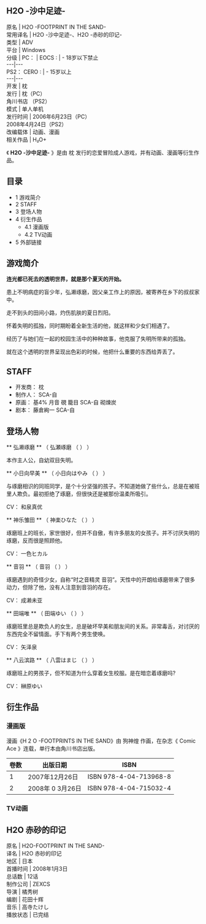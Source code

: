 H2O -沙中足迹-  
---  
原名  |  H2O -FOOTPRINT IN THE SAND-   
常用译名  |  H2O -沙中足迹-、H2O -赤砂的印记-   
类型  |  ADV   
平台  |  Windows   
分级  |  PC：  |  EOCS  :  |  \- 18岁以下禁止   
---|---  
PS2：  CERO  :  |  \- 15岁以上   
---|---  
开发  |  枕   
发行  |  枕（PC）   
角川书店  （PS2）  
模式  |  单人单机   
发行时间  |  2006年6月23日（PC）   
2008年4月24日（PS2）  
改编载体  |  动画、漫画   
相关作品  |  H₂O+   
  
《 **H2O -沙中足迹-** 》是由  枕  发行的恋爱冒险成人游戏，并有动画、漫画等衍生作品。

##  目录

  * 1  游戏简介 
  * 2  STAFF 
  * 3  登场人物 
  * 4  衍生作品 
    * 4.1  漫画版 
    * 4.2  TV动画 
  * 5  外部链接 

##  游戏简介

**连光都已死去的透明世界，就是那个夏天的开始。**

患上不明病症的盲少年，弘濑琢磨，因父亲工作上的原因，被寄养在乡下的叔叔家中。

走不到头的田间小路，灼伤肌肤的夏日烈阳。

怀着失明的孤独，同时期盼着全新生活的他，就这样和少女们相遇了。

经历了与她们在一起的校园生活中的种种故事，他克服了失明所带来的孤独。

就在这个透明的世界呈现出色彩的时候，他把什么重要的东西给弄丢了。

##  STAFF

  * 开发商：  枕 
  * 制作人：  SCA-自 
  * 原画：  基4%  月音 硯 籠目 SCA-自 砌煉炭 
  * 剧本：  藤倉絢一 SCA-自 

##  登场人物

** 弘濑琢磨  ** （  弘瀬琢磨  （  ）  ）

本作主人公，自幼双目失明。

** 小日向早美  ** （  小日向はやみ  （  ）  ）

与琢磨相识的同班同学，是个十分坚强的孩子。不知道她做了些什么，总是在被班里人欺负。最初拒绝了琢磨，但很快还是被那份温柔所吸引。

CV：  和泉真优

** 神乐雏田  ** （  神楽ひなた  （  ）  ）

琢磨班上的班长，家世很好，但并不自傲，有许多朋友的女孩子。并不讨厌失明的琢磨，反而很是照顾他。

CV：  一色ヒカル

** 音羽  ** （  音羽  （  ）  ）

琢磨遇到的奇怪少女，自称“时之音精灵 音羽”。天性中的开朗给琢磨带来了很多动力，但除了他，没有人注意到音羽的存在。

CV：  成濑未亚

** 田端唯  ** （  田端ゆい  （  ）  ）

琢磨班里总是欺负人的女生，总是破坏早美和朋友间的关系。非常毒舌，对讨厌的东西完全不留情面。手下有两个男生使唤。

CV：  矢泽泉

** 八云滨路  ** （  八雲はまじ  （  ）  ）

琢磨班上的男孩子，但不知道为什么穿着女生校服。是在暗恋着琢磨吗?

CV：  榊原ゆい

##  衍生作品

###  漫画版

漫画《H  2  O -FOOTPRINTS IN THE SAND》由  狗神煌  作画，在杂志《  Comic Ace  》连载，单行本由角川书店出版。

卷数  |  出版日期  |  ISBN   
---|---|---  
1  |  2007年12月26日  |  ISBN 978-4-04-713968-8   
2  |  2008年  0  3月26日  |  ISBN 978-4-04-715032-4   
  
###  TV动画

**H2O 赤砂的印记**  
---  
原名  |  H2O-FOOTPRINT IN THE SAND-   
译名  |  H2O 赤砂的印记   
地区  |  日本   
首播时间  |  2008年1月3日   
总话数  |  12话   
制作公司  |  ZEXCS   
导演  |  橘秀树   
编剧  |  花田十辉   
音乐  |  高寺たけし   
播放状态  |  已完结   
  